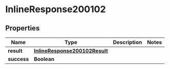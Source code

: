 # InlineResponse200102

## Properties
Name | Type | Description | Notes
------------ | ------------- | ------------- | -------------
**result** | [**InlineResponse200102Result**](InlineResponse200102Result.md) |  | 
**success** | **Boolean** |  | 
